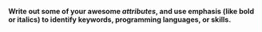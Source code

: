 **Write out some of your awesome _attributes_, and use emphasis (like bold or italics) to identify keywords, programming languages, or skills.**
